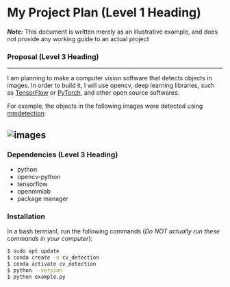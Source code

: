 # My Project Plan (Level 1 Heading)
***Note:*** This document is written merely as an illustrative example, and does not provide any working guide to an actual project

### Proposal (Level 3 Heading)
---
I am planning to make a computer vision software that detects objects in images.
In order to build it, I will use opencv, deep learning libraries, such as [TensorFlow](https://www.tensorflow.org/?hl=ko) or [PyTorch](https://pytorch.org/), and other open source softwares.

For example, the objects in the following images were detected using [mmdetection](https://github.com/open-mmlab/mmdetection):

![images](https://user-images.githubusercontent.com/12907710/137271636-56ba1cd2-b110-4812-8221-b4c120320aa9.png)
---

### Dependencies (Level 3 Heading)
- python 
- opencv-python 
- tensorflow 
- openmmlab 
- package manager

### Installation
In a bash termianl, run the following commands (*Do NOT actually run these commands in your computer*):
```sh
$ sudo apt update
$ conda create -n cv_detection
$ conda activate cv_detection
$ python --version
$ python example.py
```
